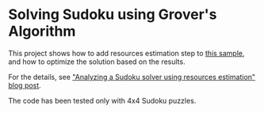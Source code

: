 # Solving Sudoku using Grover's Algorithm

This project shows how to add resources estimation step to [this sample](https://github.com/microsoft/Quantum/tree/03cb2f2a4daff0e231bf88f22be8e445e5e09c9f/samples/algorithms/sudoku-grover), and how to optimize the solution based on the results.

For the details, see ["Analyzing a Sudoku solver using resources estimation" blog post](https://devblogs.microsoft.com/qsharp/analyzing-sudoku-solver-using-resources-estimation/).

The code has been tested only with 4x4 Sudoku puzzles.

